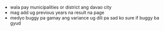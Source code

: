 - wala pay municipalities or district ang davao city
- mag add ug previous years na result na page
- medyo buggy pa gamay ang variance ug dili pa sad ko sure if buggy ba gyud
